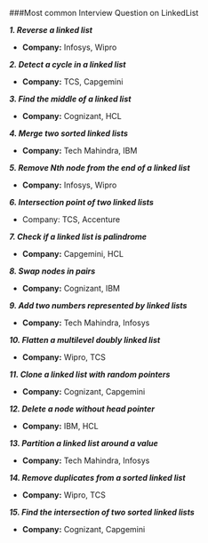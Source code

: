 ###Most common Interview Question on LinkedList

**_1. Reverse a linked list_**
   + **Company:** Infosys, Wipro

**_2. Detect a cycle in a linked list_**
   + **Company:** TCS, Capgemini

**_3. Find the middle of a linked list_**
   + **Company:** Cognizant, HCL 

**_4. Merge two sorted linked lists_**
   + **Company:** Tech Mahindra, IBM

**_5. Remove Nth node from the end of a linked list_**
   + **Company:** Infosys, Wipro

**_6. Intersection point of two linked lists_**
   + Company: TCS, Accenture

**_7. Check if a linked list is palindrome_**
   + **Company:** Capgemini, HCL

**_8. Swap nodes in pairs_**
   + **Company:** Cognizant, IBM

**_9. Add two numbers represented by linked lists_**
   + **Company:** Tech Mahindra, Infosys

**_10. Flatten a multilevel doubly linked list_**
   + **Company:** Wipro, TCS

**_11. Clone a linked list with random pointers_**
   + **Company:** Cognizant, Capgemini

**_12. Delete a node without head pointer_**
   + **Company:** IBM, HCL

**_13. Partition a linked list around a value_**
   + **Company:** Tech Mahindra, Infosys

**_14. Remove duplicates from a sorted linked list_**
   + **Company:** Wipro, TCS

**_15. Find the intersection of two sorted linked lists_**
   + **Company:** Cognizant, Capgemini